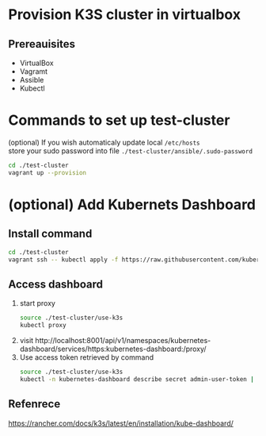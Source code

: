 # Provision K3S cluster in virtualbox

## Prereauisites
* VirtualBox
* Vagramt
* Assible
* Kubectl

# Commands to set up test-cluster
(optional) If you wish automaticaly update local `/etc/hosts` \
store your sudo password into file `./test-cluster/ansible/.sudo-password`

```bash
cd ./test-cluster
vagrant up --provision
```
# (optional) Add Kubernets Dashboard
## Install command
```bash
cd ./test-cluster
vagrant ssh -- kubectl apply -f https://raw.githubusercontent.com/kubernetes/dashboard/v2.0.4/aio/deploy/recommended.yaml -f - < dashboard-admin-user.yml
```
## Access dashboard
1. start proxy
   ```bash
   source ./test-cluster/use-k3s
   kubectl proxy
   ```
2. visit http://localhost:8001/api/v1/namespaces/kubernetes-dashboard/services/https:kubernetes-dashboard:/proxy/
3. Use access token retrieved by command
    ```bash
    source ./test-cluster/use-k3s
    kubectl -n kubernetes-dashboard describe secret admin-user-token | awk '$1=="token:" {print $2}'
    ```
## Refenrece
https://rancher.com/docs/k3s/latest/en/installation/kube-dashboard/
